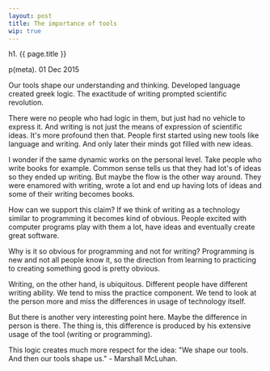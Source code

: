 ```yaml
---
layout: post
title: The importance of tools
wip: true
---
```


h1. {{ page.title }}

p(meta). 01 Dec 2015

Our tools shape our understanding and thinking. Developed language created greek logic. The exactitude of writing prompted scientific revolution.

There were no people who had logic in them, but just had no vehicle to express it. And writing is not just the means of expression of scientific ideas. It's more profound then that. People first started using new tools like language and writing. And only later their minds got filled with new ideas.

I wonder if the same dynamic works on the personal level. Take people who write books for example. Common sense tells us that they had lot's of ideas so they ended up writing. But maybe the flow is the other way around. They were enamored with writing, wrote a lot and end up having lots of ideas and some of their writing becomes books.

How can we support this claim? If we think of writing as a technology similar to programming it becomes kind of obvious. People excited with computer programs play with them a lot, have ideas and eventually create great software.

Why is it so obvious for programming and not for writing? Programming is new and not all people know it, so the direction from learning to practicing to creating something good is pretty obvious.

Writing, on the other hand, is ubiquitous. Different people have different writing ability. We tend to miss the practice component. We tend to look at the person more and miss the differences in usage of technology itself.

But there is another very interesting point here. Maybe the difference in person is there. The thing is, this difference is produced by his extensive usage of the tool (writing or programming).

This logic creates much more respect for the idea: "We shape our tools. And then our tools shape us." - Marshall McLuhan.
